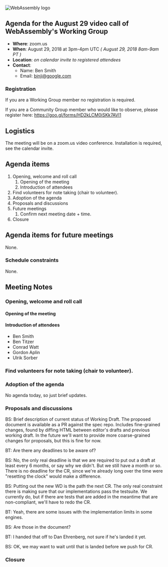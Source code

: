 ![WebAssembly logo](/images/WebAssembly.png)

## Agenda for the August 29 video call of WebAssembly's Working Group

- **Where**: zoom.us
- **When**: August 29, 2018 at 3pm-4pm UTC *( August 29, 2018 8am-9am PT )*
- **Location**: *on calendar invite to registered attendees*
- **Contact**:
    - Name: Ben Smith
    - Email: binji@google.com

### Registration

If you are a Working Group member no registration is required.

If you are a Community Group member who would like to observe, please register
here:
https://goo.gl/forms/HD2kLCM0iSKk7AVl1

## Logistics

The meeting will be on a zoom.us video conference.
Installation is required, see the calendar invite.

## Agenda items

1. Opening, welcome and roll call
    1. Opening of the meeting
    1. Introduction of attendees
1. Find volunteers for note taking (chair to volunteer).
1. Adoption of the agenda
1. Proposals and discussions
1. Future meetings
    1. Confirm next meeting date + time.
1. Closure

## Agenda items for future meetings

None.

### Schedule constraints

None.

## Meeting Notes

### Opening, welcome and roll call

####  Opening of the meeting

#### Introduction of attendees

* Ben Smith
* Ben Titzer
* Conrad Watt
* Gordon Aplin
* Ulrik Sorber

### Find volunteers for note taking (chair to volunteer).

### Adoption of the agenda

No agenda today, so just brief updates.

###  Proposals and discussions

BS: Brief description of current status of Working Draft. The proposed document
is available as a PR against the spec repo. Includes fine-grained changes,
found by diffing HTML between editor's drafts and previous working draft. In
the future we'll want to provide more coarse-grained changes for proposals, but
this is fine for now.

BT: Are there any deadlines to be aware of?

BS: No, the only real deadline is that we are required to put out a draft at
least every 6 months, or say why we didn't. But we still have a month or so.
There is no deadline for the CR, since we're already long over the time were
"resetting the clock" would make a difference.

BS: Putting out the new WD is the path the next CR. The only real constraint
there is making sure that our implementations pass the testsuite. We currently
do, but if there are tests that are added in the meantime that are
non-compliant, we'll have to redo the CR.

BT: Yeah, there are some issues with the implementation limits in some engines.

BS: Are those in the document?

BT: I handed that off to Dan Ehrenberg, not sure if he's landed it yet.

BS: OK, we may want to wait until that is landed before we push for CR.

### Closure
